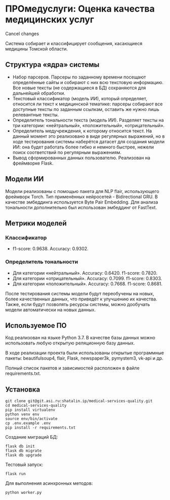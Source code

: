 ПРОмедуслуги: Оценка качества медицинских услуг
=========================================

Cancel changes

Система собирает и классифицирует сообщения, касающиеся медицины Томской области.

## Структура «ядра» системы

* Набор парсеров. Парсеры по заданному времени посещают определённые сайты и собирают с них всю текстовую информацию. Все новые тексты (не содержащиеся в БД) сохраняются для дальнейшей обработки.
* Текстовый классификатор (модель ИИ), который определяет, относится ли текст к медицинской тематике: парсеры собирают все доступные тексты по заданным ссылкам, оставить же нужно лишь релевантные тексты.
* Определитель тональности текста (модель ИИ). Разделяет тексты на три категории: «нейтральный», «положительный», «отрицательный».
* Определитель медучреждения, к которому относится текст. На данный момент это реализовано в виде регулярных выражений, но в ходе тестирования системы наберётся датасет для создания модели ИИ: она будет работать более гибко и немного быстрее, нежели поиск соответствий по регулярным выражениям.
* Вывод сформированных данных пользователю. Реализован на фреймворке Flask.


## Модели ИИ

Модели реализованы с помощью пакета для NLP flair, использующего фреймворк Torch. Тип применённых нейросетей - Bidirectional GRU. В качестве эмбеддинга используется Byte Pair Embedding. Для анализа тональности дополнительно был использован эмбеддинг от FastText.

## Метрики моделей

### Классификатор

* f1-score: 0.9638. Accuracy: 0.9302.

### Определитель тональности

* Для категории «нейтральный». Accuracy: 0.6420. f1-score: 0.7820.
* Для категории «отрицательный». Accuracy: 0.7099. f1-score: 0.8303.
* Для категории «положительный». Accuracy: 0.7668. f1-score: 0.8681.

После тестирования системы модели будут переобучены на новых, более качественных данных, что приведёт к улучшению их качества. Также, если будут позволять ресурсы системы, можно дообучать модели автоматически на новых данных.

## Используемое ПО
Код реализован на языке Python 3.7. В качестве базы данных можно использовать любую открытую реляционную базу данных.

В ходе реализации проекта были использованы открытые программные пакеты: beautifulsoup4, flair, Flask, newspaper3k, pymystem3, vk-api и др.

Полный список пакетов и зависимостей расположен в файле requirements.txt.


Установка
---------

    git clone git@git.asi.ru:shatalin.ip/medical-services-quality.git
    cd medical-services-quality
    pip install virtualenv
    python venv env
    source env/bin/activate
    cp .env.example .env
    pip install -r requirements.txt

Создание миграций БД:

    flask db init
    flask db migrate
    flask db upgrade

Тестовый запуск:
    
    flask run

Для выполнения асинхронных методов:

    python worker.py
 



